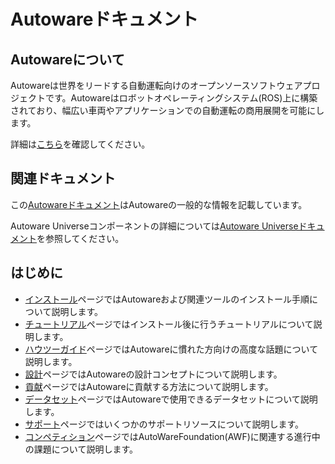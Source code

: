 # Autowareドキュメント

## Autowareについて

Autowareは世界をリードする自動運転向けのオープンソースソフトウェアプロジェクトです。Autowareはロボットオペレーティングシステム(ROS)上に構築されており、幅広い車両やアプリケーションでの自動運転の商用展開を可能にします。

詳細は[こちら](https://autoware.org/autoware-overview)を確認してください。

## 関連ドキュメント

この[Autowareドキュメント](https://autowarefoundation.github.io/autoware-documentation/)はAutowareの一般的な情報を記載しています。

Autoware Universeコンポーネントの詳細については[Autoware Universeドキュメント](https://autowarefoundation.github.io/autoware.universe/)を参照してください。

## はじめに

- [インストール](installation)ページではAutowareおよび関連ツールのインストール手順について説明します。
- [チュートリアル](tutorials)ページではインストール後に行うチュートリアルについて説明します。
- [ハウツーガイド](how-to-guides)ページではAutowareに慣れた方向けの高度な話題について説明します。
- [設計](design)ページではAutowareの設計コンセプトについて説明します。
- [貢献](contributing)ページではAutowareに貢献する方法について説明します。
- [データセット](datasets)ページではAutowareで使用できるデータセットについて説明します。
- [サポート](support)ページではいくつかのサポートリソースについて説明します。
- [コンペティション](autoware-competitions)ページではAutoWareFoundation(AWF)に関連する進行中の課題について説明します。
